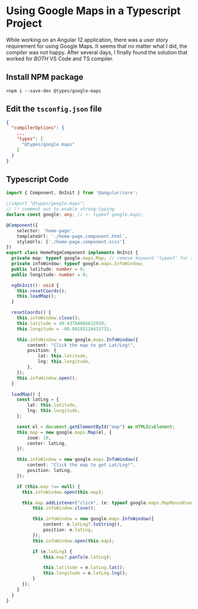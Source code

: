 # Using Google Maps in a Typescript Project

While working on an Angular 12 application, there was a user story requirement for using Google Maps. It seems that no matter what I did, the compiler was not happy. After several days, I finally found the solution that worked for _BOTH_ VS Code and TS compiler.

## Install NPM package
```
>npm i --save-dev @types/google-maps
```
## Edit the `tsconfig.json` file
```json
{
  "compilerOptions": {
    ...
    "types": [
      "@types/google.maps"
    ]
  }
}
```
## Typescript Code
```ts
import { Component, OnInit } from '@angular/core';

//import "@types/google.maps";
// !! comment out to enable strong-typing
declare const google: any; // <- typeof google.maps;

@Component({
    selector: 'home-page',
    templateUrl: './home-page.component.html',
    styleUrls: ['./home-page.component.scss']
})
export class HomePageComponent implements OnInit {
  private map: typeof google.maps.Map; // remove keyword 'typeof' for strong-typing
  private infoWindow: typeof google.maps.InfoWindow;
  public latitude: number = 0;
  public longitude: number = 0;

  ngOnInit(): void {
    this.resetCoords();
    this.loadMap();
  }

  resetCoords() {
    this.infoWindow.close();
    this.latitude = 40.43784866612939;
    this.longitude = -80.00185126415731;

    this.infoWindow = new google.maps.InfoWindow({
        content: "Click the map to get Lat/Lng!",
        position: {
            lat: this.latitude,
            lng: this.longitude,
        },
    });
    this.infoWindow.open();
  }

  loadMap() {
    const latLng = {
        lat: this.latitude,
        lng: this.longitude,
    };

    const el = document.getElementById("map") as HTMLDivElement;
    this.map = new google.maps.Map(el, {
        zoom: 10,
        center: latLng,
    });

    this.infoWindow = new google.maps.InfoWindow({
        content: "Click the map to get Lat/Lng!",
        position: latLng,
    });

    if (this.map !== null) {
      this.infoWindow.open(this.map);

      this.map.addListener("click", (e: typeof google.maps.MapMouseEvent) => {
          this.infoWindow.close();

          this.infoWindow = new google.maps.InfoWindow({
              content: e.latLng?.toString(),
              position: e.latLng,
          });
          this.infoWindow.open(this.map);

          if (e.latLng) {
              this.map?.panTo(e.latLng);

              this.latitude = e.latLng.lat();
              this.longitude = e.latLng.lng();
          }
      });
    }
  }
}
```
